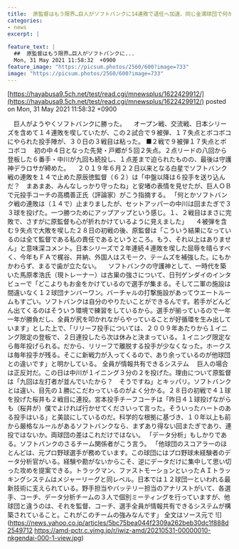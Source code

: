 ```yaml
---
title:  原監督はもう限界…巨人がソフトバンクに14連敗で退任へ加速、同じ金満球団で何が違う？  
categories:
- news
excerpt: |
  
feature_text: |
  ##  原監督はもう限界…巨人がソフトバンクに...
  Mon, 31 May 2021 11:58:32  +0900
feature_image: "https://picsum.photos/2560/600?image=733"
image: "https://picsum.photos/2560/600?image=733"
---
```


[https://hayabusa9.5ch.net/test/read.cgi/mnewsplus/1622429912/](https://hayabusa9.5ch.net/test/read.cgi/mnewsplus/1622429912/)
posted on Mon, 31 May 2021 11:58:32  +0900

<!--more-->

　巨人がようやくソフトバンクに勝った。 　オープン戦、交流戦、日本シリーズを含めて１４連敗を喫していたが、この２試合で９被弾、１７失点とボコボコにやられた投手陣が、３０日の３戦目は粘った。 ■２戦で９被弾１７失点とボコボコ 　初の中４日となった先発・戸郷が５回２失点。２点リードの八回から登板した６番手・中川が九回も続投し、１点差まで迫られたものの、最後は守護神デラロサが締めた。 　２０１９年６月２２日以来となる白星でソフトバンク戦の連敗を１４で止めた原辰徳監督（６２）は「中盤以降は６投手を送り込んだ？　まあまあ、みんなしっかり守ったね」と安堵の表情を見せたが、巨人ＯＢで元投手コーチの高橋善正氏（評論家）がこう指摘する。 「何とかソフトバンク戦の連敗は（１４で）止まりましたが、セットアッパーの中川は回またぎで３３球を投げた。一つ勝つためにアップアップという感じ。１、２戦目はまさに完敗で、さすがに原監督も心が折れかけているように見えました」 　４被弾を含む９失点で大敗を喫した２８日の初戦の後、原監督は「こういう結果になっているのは全て監督である私の責任であるというところ。もう、それ以上はありません」と意味深コメント。日本シリーズで２年連続４連敗を喫した屈辱を晴らすべく、今年もＦＡで梶谷、井納、外国人はスモーク、テームズを補強した。にもかかわらず、まるで歯が立たない。 　ソフトバンクの守護神として、一時代を築いた馬原孝浩氏（現トレーナー）は古巣の強さについて、日刊ゲンダイのインタビューで「どこよりもお金をかけているので選手が集まる。そして二軍の施設は間違いなく１２球団ナンバーワン。バーチャルの打撃施設があってウエートルームもすごい。ソフトバンクは自分のやりたいことができるんです。若手がどんどん出てくるのはそういう環境で練習をしているから。選手が揃っているので一年一年が勝負だし、全員が尻を叩かれながらやっていることが好循環を生み出しています」とした上で、「リリーフ投手については、２００９年あたりから１イニング限定の登板で、２日連投したら次は休みと決まっている。１イニング限定なら毎年投げられる。だから、リリーフで離脱する投手が少なくなった。ホークスは毎年投手が残る。そこに新戦力が入ってくるので、あり余っているのが他球団との違いです」と明かしている。 全員が情報共有できるシステム 　巨人の場合は正反対だ。この日は中川が１イニング３分の２を投げた。理由について原監督は「九回は左打者が並んでいたから？　そうですね」とキッパリ。ソフトバンクとは違い、目先の１勝にこだわっているのがよく分かる。２８日の初戦で４１球を投げた桜井も２戦目に連投。宮本投手チーフコーチは「昨日４１球投げながらも（桜井が）僕でよければ行かせてくださいって言った。そういったハートのある投手はいる」と美談にしているのだ。科学的な根拠に基づき、１０年以上も前から厳格なルールがあるソフトバンクなら、まずあり得ない回またぎであり、連投ではないか。両球団の差はこれだけではない。 「データ分析」もしかりである。ソフトバンクのさるチーム関係者がこう言う。 「他球団のスコアラーのほとんどは、元プロ野球選手が務めています。この球団にはプロ野球未経験者のデータ分析官がいる。経験や勘がないからこそ、逆にデータだけに集中して思い切った攻めを提案できる。トラックマン、ファストモーションといったＡＩトラッキングシステムはメジャーリーグと同レベル。日本では１２球団一といわれる最新技術に支えられている。野手担当やバッテリー担当のアナリストがいて、各選手、コーチ、データ分析チームの３人で個別ミーティングを行っていますが、他球団と違うのは、それを監督、コーチ、選手全員が情報共有できるシステムが構築されていること。これがこのチームの強みなんです」 全文はソース元で ![](https://news.yahoo.co.jp/articles/5bc75bea044f2309a262beb30dc1f888d2549712 https://amd-pctr.c.yimg.jp/r/iwiz-amd/20210531-00000010-nkgendai-000-1-view.jpg)
